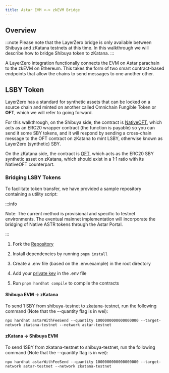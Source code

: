 ```yaml
---
title: Astar EVM <-> zkEVM Bridge
---
```


## Overview

:::note
Please note that the LayerZero bridge is only available between Shibuya and zKatana testnets at this time. In this walkthrough we will describe how to bridge Shibuya token to zKatana.
:::

A LayerZero integration functionally connects the EVM on Astar parachain to the zkEVM on Ethereum. This takes the form of two smart contract-based endpoints that allow the chains to send messages to one another other. 

## LSBY Token

LayerZero has a standard for synthetic assets that can be locked on a source chain and minted on another called Omnichain Fungible Token or **OFT**, which we will refer to going forward. 

For this walkthrough, on the Shibuya side, the contract is [NativeOFT](https://github.com/LayerZero-Labs/solidity-examples/blob/main/contracts/token/oft/v2/fee/NativeOFTWithFee.sol), which acts as an ERC20 wrapper contract (the function is payable) so you can send it some SBY tokens, and it will respond by sending a cross-chain message to the OFT contract on zKatana to mint LSBY, otherwise known as LayerZero (synthetic) SBY.

On the zKatana side, the contract is [OFT](https://github.com/LayerZero-Labs/solidity-examples/blob/main/contracts/token/oft/v2/fee/OFTWithFee.sol), which acts as the ERC20 SBY synthetic asset on zKatana, which should exist in a 1:1 ratio with its NativeOFT counterpart. 

### Bridging LSBY Tokens

To facilitate token transfer, we have provided a sample repository containing a utility script:

:::info

Note: The current method is provisional and specific to testnet environments. The eventual mainnet implementation will incorporate the bridging of Native ASTR tokens through the Astar Portal.

:::

1. Fork the [Repository](https://github.com/AstarNetwork/layer-zero-bridge-contracts-testnet)

2. Install dependencies by running `pnpm install`

3. Create a .env file (based on the .env.example) in the root directory 

4. Add your [private key](https://support.metamask.io/hc/en-us/articles/360015289632-How-to-export-an-account-s-private-key) in the .env file

5. Run `pnpm hardhat compile` to compile the contracts

#### Shibuya EVM &rarr; zKatana
To send 1 SBY from shibuya-testnet to zkatana-testnet, run the following command (Note that the --quantity flag is in wei):

`npx hardhat astarWithFeeSend --quantity 1000000000000000000 --target-network zkatana-testnet --network astar-testnet`

#### zKatana &rarr; Shibuya EVM

To send 1SBY from zkatana-testnet to shibuya-testnet, run the following command (Note that the --quantity flag is in wei):

`npx hardhat astarWithFeeSend --quantity 1000000000000000000 --target-network astar-testnet --network zkatana-testnet`
